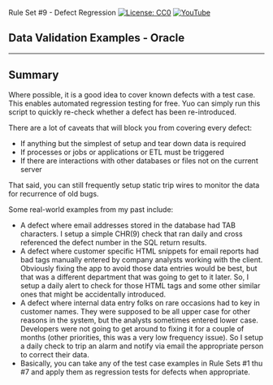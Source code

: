 Rule Set #9 - Defect Regression
[![License: CC0](https://img.shields.io/badge/License-CC0-red)](LICENSE "Creative Commons Zero License by DataResearchLabs (effectively = Public Domain")
[![YouTube](https://img.shields.io/badge/YouTube-DataResearchLabs-brightgreen)](http://www.DataResearchLabs.com)
## Data Validation Examples - Oracle

---

## Summary
Where possible, it is a good idea to cover known defects with a test case.  This enables automated regression testing for free.  Yuo can simply run this script to quickly re-check whether a defect has been re-introduced.

There are a lot of caveats that will block you from covering every defect:
* If anything but the simplest of setup and tear down data is required 
* If processes or jobs or applications or ETL must be triggered
* If there are interactions with other databases or files not on the current server

That said, you can still frequently setup static trip wires to monitor the data for recurrence of old bugs.  

Some real-world examples from my past include:
* A defect where email addresses stored in the database had TAB characters.  I setup a simple CHR(9) check that ran daily and cross referenced the defect number in the SQL return results.
* A defect where customer specific HTML snippets for email reports had bad tags manually entered by company analysts working with the client.  Obviously fixing the app to avoid those data entries would be best, but that was a different department that was going to get to it later.  So, I setup a daily alert to check for those HTML tags and some other similar ones that might be accidentally introduced.
* A defect where internal data entry folks on rare occasions had to key in customer names.  They were supposed to be all upper case for other reasons in the system, but the analysts sometimes entered lower case.  Developers were not going to get around to fixing it for a couple of months (other priorities, this was a very low frequency issue).  So I setup a daily check to trip an alarm and notify via email the appropriate person to correct their data.
* Basically, you can take any of the test case examples in Rule Sets #1 thu #7 and apply them as regression tests for defects when appropriate. 
